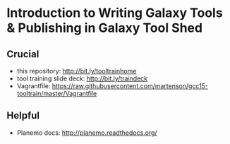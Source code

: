 # Introduction to Writing Galaxy Tools & Publishing in Galaxy Tool Shed

## Crucial
 * this repository: http://bit.ly/tooltrainhome
 * tool training slide deck: http://bit.ly/traindeck
 * Vagrantfile: https://raw.githubusercontent.com/martenson/gcc15-tooltrain/master/Vagrantfile

## Helpful
 * Planemo docs: http://planemo.readthedocs.org/
